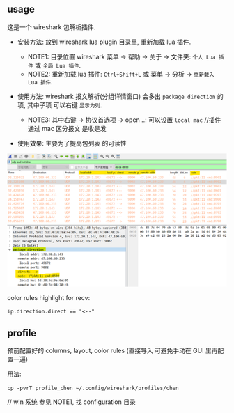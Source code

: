 
## usage

这是一个 wireshark 包解析插件.

- 安装方法: 放到 wireshark lua plugin 目录里, 重新加载 lua 插件.

  - NOTE1: 目录位置 wireshark 菜单 -> 帮助 -> 关于 -> 文件夹: `个人 Lua 插件` 或 `全局 Lua 插件`.
  - NOTE2: 重新加载 lua 插件: `Ctrl+Shift+L` 或 菜单 -> 分析 -> `重新载入 Lua 插件`.

- 使用方法:
wireshark 报文解析(分组详情窗口) 会多出 `package direction` 的项, 其中子项 可以右键 `显示为列`.

  - NOTE3: 其中右键 -> 协议首选项 -> open ..: 可以设置 `local mac` //插件通过 mac 区分报文 是收是发


- 使用效果:
主要为了提高包列表 的可读性

![preview1.png](plugin_preview1.png)


color rules highlight for recv:

    ip.direction.direct == "<--"

## profile
预前配置好的 columns, layout, color rules (直接导入 可避免手动在 GUI 里再配置一遍)

用法:

    cp -pvrT profile_chen ~/.config/wireshark/profiles/chen

// win 系统 参见 NOTE1, 找 configuration 目录